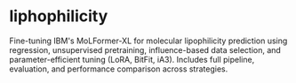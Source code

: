 # liphophilicity
Fine-tuning IBM's MoLFormer-XL for molecular lipophilicity prediction using regression, unsupervised pretraining, influence-based data selection, and parameter-efficient tuning (LoRA, BitFit, iA3). Includes full pipeline, evaluation, and performance comparison across strategies.
